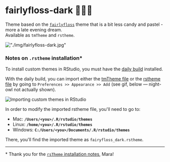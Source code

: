 # fairlyfloss-dark 🍭🦄🌇

Theme based on the [`fairlyfloss`](http://sailorhg.github.io/fairyfloss/) theme that is a bit less candy and pastel - more a late evening dream.  
Available as `tmTheme` and `rstheme`.

!["./img/fairlyfloss-dark.jpg"](https://github.com/Z3tt/fairlyfloss-dark/blob/master/img/fairlyfloss-dark.png)

### Notes on `.rstheme` installation*

To install custom themes in RStudio, you must have the [daily build](https://dailies.rstudio.com/) installed.

With the daily build, you can import either the [tmTheme file](https://github.com/Z3tt/fairlyfloss-dark/blob/master/fairyfloss_dark.tmTheme) or the [rstheme file](https://github.com/Z3tt/fairlyfloss-dark/blob/master/fairyfloss_dark.rstheme) by going to `Preferences >> Appearance >> Add` (see gif, below — night-owl not actually shown).

![Importing custom themes in RStudio](https://i.imgur.com/0801DLK.gif)

In order to modify the imported rstheme file, you'll need to go to:

- Mac: **`/Users/<you>/.R/rstudio/themes`**
- Linux: **`/home/<you>/.R/rstudio/themes`**
- Windows: **`C:/Users/<you>/Documents/.R/rstudio/themes`**

There, you'll find the imported theme as `fairyfloss_dark.rstheme`.

---
\* Thank you for the [`rsTheme` installation notes](https://github.com/batpigandme/night-owlish), Mara!
